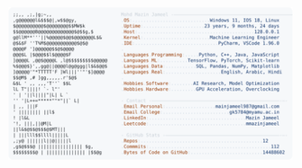 <picture>
  <source srcset="https://raw.githubusercontent.com/mmazinjameel/mmazinjameel/main/dark_mode.svg?v=1756505369" media="(prefers-color-scheme: dark)">
  <img src="https://raw.githubusercontent.com/mmazinjameel/mmazinjameel/main/light_mode.svg?v=1756505369">
</picture>
